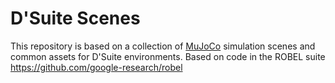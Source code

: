 # D'Suite Scenes

This repository is based on a collection of [MuJoCo](http://www.mujoco.org/) simulation
scenes and common assets for D'Suite environments. Based on code in the ROBEL suite 
https://github.com/google-research/robel

